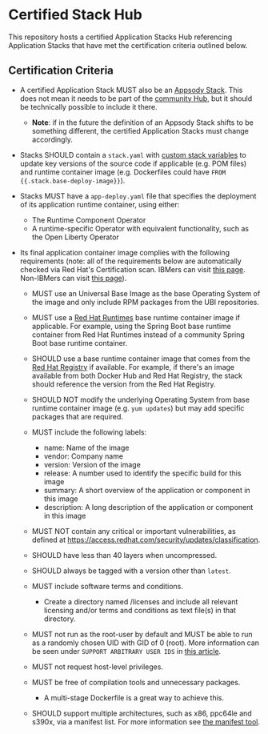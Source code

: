 # Certified Stack Hub

This repository hosts a certified Application Stacks Hub referencing Application Stacks that have met the certification criteria outlined below. 

## Certification Criteria

* A certified Application Stack MUST also be an [Appsody Stack](https://appsody.dev/docs/stacks/stacks-overview).  This does not mean it needs to be part of the [community Hub](https://github.com/appsody/stacks), but it should be technically possible to include it there.   
  * __Note__: if in the future the definition of an Appsody Stack shifts to be something different, the certified Application Stacks must change accordingly.

* Stacks SHOULD contain a `stack.yaml` with [custom stack variables](https://appsody.dev/docs/stacks/develop/#custom-stack-variables) to update key versions of the source code if applicable (e.g. POM files) and runtime container image (e.g. Dockerfiles could have `FROM {{.stack.base-deploy-image}}`).

* Stacks MUST have a `app-deploy.yaml` file that specifies the deployment of its application runtime container, using either:
  * The Runtime Component Operator
  * A runtime-specific Operator with equivalent functionality, such as the Open Liberty Operator

* Its final application container image complies with the following requirements (note: all of the requirements below are automatically checked via Red Hat's Certification scan.  IBMers can visit [this page](https://playbook.cloudpaklab.ibm.com/getting-started/red-hat-openshift/image-certification/red-hat-certification-portal-and-apis).  Non-IBMers can visit [this page](https://connect.redhat.com/resources/container-certification-overview)).
  * MUST use an Universal Base Image as the base Operating System of the image and only include RPM packages from the UBI repositories.
  
  * MUST use a [Red Hat Runtimes](https://www.redhat.com/en/products/runtimes) base runtime container image if applicable.  For example, using the Spring Boot base runtime container from Red Hat Runtimes instead of a community Spring Boot base runtime container.
  
  * SHOULD use a base runtime container image that comes from the [Red Hat Registry](https://catalog.redhat.com/software/containers/explore) if available.  For example, if there's an image available from both Docker Hub and Red Hat Registry, the stack should reference the version from the Red Hat Registry.
  
  * SHOULD NOT modify the underlying Operating System from base runtime container image (e.g. `yum updates`) but may add specific packages that are required.
  
  * MUST include the following labels:
    * name: Name of the image
    * vendor: Company name
    * version: Version of the image
    * release: A number used to identify the specific build for this image
    * summary: A short overview of the application or component in this image
    * description:  A long description of the application or component in this image

  * MUST NOT contain any critical or important vulnerabilities, as defined at https://access.redhat.com/security/updates/classification.
  
  * SHOULD have less than 40 layers when uncompressed.

  * SHOULD always be tagged with a version other than `latest`.
  
  * MUST include software terms and conditions.
    * Create a directory named /licenses and include all relevant licensing and/or terms and conditions as text file(s) in that directory.
   
  * MUST not run as the root-user by default and MUST be able to run as a randomly chosen UID with GID of 0 (root).  More information can be seen under `SUPPORT ARBITRARY USER IDS` in [this article](https://docs.openshift.com/container-platform/4.3/openshift_images/create-images.html#images-create-guide-openshift_create-images).
  
  * MUST not request host-level privileges.
  
  * MUST be free of compilation tools and unnecessary packages.
    * A multi-stage Dockerfile is a great way to achieve this.
    
  * SHOULD support multiple architectures, such as x86, ppc64le and s390x, via a manifest list. For more information see [the manifest tool](https://github.com/estesp/manifest-tool/releases).
    
    
